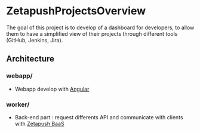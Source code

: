 # ZetapushProjectsOverview

The goal of this project is to develop of a dashboard for developers, to allow them to have a simplified view of their projects through different tools (GitHub, Jenkins, Jira).

## Architecture

### webapp/

- Webapp develop with [Angular](https://github.com/angular/angular)

### worker/

- Back-end part : request differents API and communicate with clients with [Zetapush BaaS](https://github.com/zetapush/zetapush)
